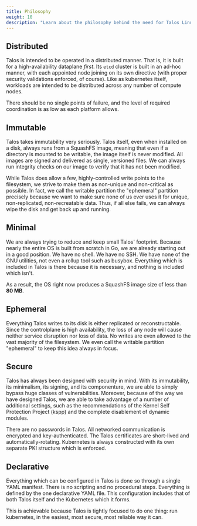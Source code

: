 ```yaml
---
title: Philosophy
weight: 10
description: "Learn about the philosophy behind the need for Talos Linux."
---
```


## Distributed

Talos is intended to be operated in a distributed manner.
That is, it is built for a high-availability dataplane _first_.
Its `etcd` cluster is built in an ad-hoc manner, with each appointed node joining on its own directive (with proper security validations enforced, of course).
Like as kubernetes itself, workloads are intended to be distributed across any number of compute nodes.

There should be no single points of failure, and the level of required coordination is as low as each platform allows.

## Immutable

Talos takes immutability very seriously.
Talos itself, even when installed on a disk, always runs from a SquashFS image, meaning that even if a directory is mounted to be writable, the image itself is never modified.
All images are signed and delivered as single, versioned files.
We can always run integrity checks on our image to verify that it has not been modified.

While Talos does allow a few, highly-controlled write points to the filesystem, we strive to make them as non-unique and non-critical as possible.
In fact, we call the writable partition the "ephemeral" partition precisely because we want to make sure none of us ever uses it for unique, non-replicated, non-recreatable data.
Thus, if all else fails, we can always wipe the disk and get back up and running.

## Minimal

We are always trying to reduce and keep small Talos' footprint.
Because nearly the entire OS is built from scratch in Go, we are already
starting out in a good position.
We have no shell.
We have no SSH.
We have none of the GNU utilities, not even a rollup tool such as busybox.
Everything which is included in Talos is there because it is necessary, and
nothing is included which isn't.

As a result, the OS right now produces a SquashFS image size of less than **80 MB**.

## Ephemeral

Everything Talos writes to its disk is either replicated or reconstructable.
Since the controlplane is high availability, the loss of any node will cause
neither service disruption nor loss of data.
No writes are even allowed to the vast majority of the filesystem.
We even call the writable partition "ephemeral" to keep this idea always in
focus.

## Secure

Talos has always been designed with security in mind.
With its immutability, its minimalism, its signing, and its componenture, we are
able to simply bypass huge classes of vulnerabilities.
Moreover, because of the way we have designed Talos, we are able to take
advantage of a number of additional settings, such as the recommendations of the Kernel Self Protection Project (kspp) and the complete disablement of dynamic modules.

There are no passwords in Talos.
All networked communication is encrypted and key-authenticated.
The Talos certificates are short-lived and automatically-rotating.
Kubernetes is always constructed with its own separate PKI structure which is
enforced.

## Declarative

Everything which can be configured in Talos is done so through a single YAML
manifest.
There is no scripting and no procedural steps.
Everything is defined by the one declarative YAML file.
This configuration includes that of both Talos itself and the Kubernetes which
it forms.

This is achievable because Talos is tightly focused to do one thing: run
kubernetes, in the easiest, most secure, most reliable way it can.
